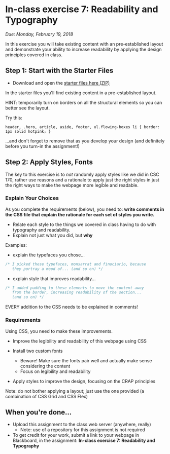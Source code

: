 # In-class exercise 7: Readability and Typography

*Due: Monday, February 19, 2018* 

In this exercise you will take existing content with an pre-established layout and demonstrate your ability to increase readability by applying the design principles covered in class. 

## Step 1: Start with the Starter Files

- Download and open the [starter files here (ZIP)](starter-files-7.zip)

In the starter files you'll find existing content in a pre-established layout.

HINT: temporarily turn on borders on all the structural elements so you can better see the layout.  

Try this:

 `header, .hero, article, aside, footer, ul.flowing-boxes li { border: 1px solid hotpink; }`

...and don't forget to remove that as you develop your design (and definitely before you turn-in the assignment!)

## Step 2: Apply Styles, Fonts

The key to this exercise is to *not* randomly apply styles like we did in CSC 170, rather use reasons and a rationale to apply just the right styles in just the right ways to make the webpage more legible and readable.  

### Explain Your Choices

As you complete the requirements (below), you need to: **write comments in the CSS file that explain the rationale for each set of styles you write.**  

- Relate each style to the things we covered in class having to do with typography and readability.  
- Explain not just what you did, but **why**

Examples:

- explain the typefaces you chose...

```css
/* I picked these typefaces, monsarrat and finociario, because 
   they portray a mood of... (and so on) */
```

- explain style that improves readability...

```css
/* I added padding to these elements to move the content away 
   from the border, increasing readability of the section... 
   (and so on) */
```

EVERY addition to the CSS needs to be explained in comments!

### Requirements

Using CSS, you need to make these improvements.

- Improve the legibility and readability of this webpage using CSS

- Install two custom fonts
  - Beware!  Make sure the fonts pair well and actually make sense considering the content
  - Focus on legibility and readability

- Apply styles to improve the design, focusing on the CRAP principles

Note: do not bother applying a layout; just use the one provided (a combination of CSS Grid and CSS Flex)

## When you're done...

- Upload this assignment to the class web server (anywhere, really)
  - Note: use of a repository for this assignment is not required
- To get credit for your work, submit a link to your webpage in Blackboard, in the assignment: **In-class exercise 7: Readability and Typography**


